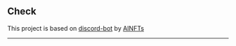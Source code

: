 
## Check

This project is based on [discord-bot](https://github.com/AINFTs/discord-bot) by [AINFTs](https://github.com/AINFTs)

---
